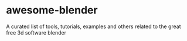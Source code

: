 # awesome-blender
A curated list of tools, tutorials, examples and others related to the great free 3d software blender
